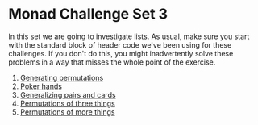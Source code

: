 # Monad Challenge Set 3

In this set we are going to investigate lists.  As usual, make sure you start
with the standard block of header code we've been using for these challenges.
If you don't do this, you might inadvertently solve these problems in a way
that misses the whole point of the exercise.

1. [Generating permutations](set3-1.md)
2. [Poker hands](set3-2.md)
3. [Generalizing pairs and cards](set3-3.md)
4. [Permutations of three things](set3-4.md)
5. [Permutations of more things](set3-5.md)


